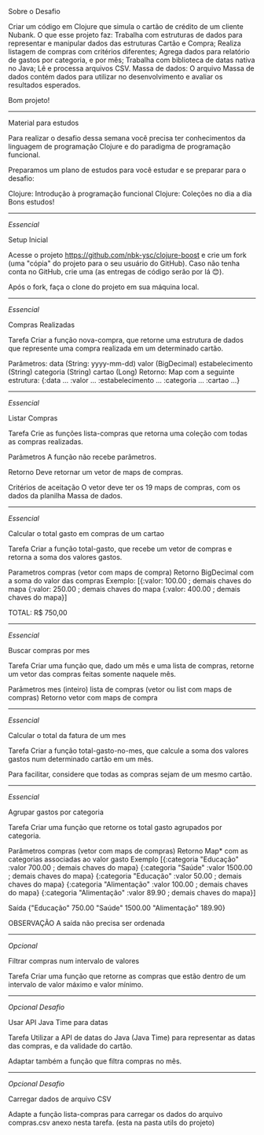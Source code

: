 Sobre o Desafio

Criar um código em Clojure que simula o cartão de crédito de um cliente Nubank.
O que esse projeto faz:
Trabalha com estruturas de dados para representar e manipular dados das estruturas Cartão e Compra;
Realiza listagem de compras com critérios diferentes;
Agrega dados para relatório de gastos por categoria, e por mês;
Trabalha com biblioteca de datas nativa no Java;
Lê e processa arquivos CSV.
Massa de dados:
O arquivo Massa de dados contém dados para utilizar no desenvolvimento e avaliar os resultados esperados.

Bom projeto!


------------------------------------------------------------------------------------------------------------------------


Material para estudos

Para realizar o desafio dessa semana você precisa ter conhecimentos da linguagem de programação Clojure e do paradigma de programação funcional.

Preparamos um plano de estudos para você estudar e se preparar para o desafio:

Clojure: Introdução à programação funcional
Clojure: Coleções no dia a dia
Bons estudos!


------------------------------------------------------------------------------------------------------------------------
*Essencial*

Setup Inicial

Acesse o projeto https://github.com/nbk-ysc/clojure-boost e crie um fork (uma "cópia" do projeto para o seu usuário do GitHub). Caso não tenha conta no GitHub, crie uma (as entregas de código serão por lá 😊).

Após o fork, faça o clone do projeto em sua máquina local.


------------------------------------------------------------------------------------------------------------------------
*Essencial*

Compras Realizadas

Tarefa
Criar a função nova-compra, que retorne uma estrutura de dados que represente uma compra realizada em um determinado cartão.

Parâmetros:
data (String: yyyy-mm-dd)
valor (BigDecimal)
estabelecimento (String)
categoria (String)
cartao (Long)
Retorno:
Map com a seguinte estrutura:
{:data ...
  :valor ...
  :estabelecimento ...
  :categoria ...
  :cartao ...}


------------------------------------------------------------------------------------------------------------------------
*Essencial*

Listar Compras

Tarefa
Crie as funções lista-compras que retorna uma coleção com todas as compras realizadas.

Parâmetros
A função não recebe parâmetros.

Retorno
Deve retornar um vetor de maps de compras.

Critérios de aceitação
O vetor deve ter os 19 maps de compras, com os dados da planilha Massa de dados.


------------------------------------------------------------------------------------------------------------------------
*Essencial*

Calcular o total gasto em compras de um cartao

Tarefa
Criar a função total-gasto, que recebe um vetor de compras e retorna a soma dos valores gastos.

Parametros
compras (vetor com maps de compra)
Retorno
BigDecimal com a soma do valor das compras
Exemplo:
[{:valor: 100.00 ; demais chaves do mapa
  {:valor: 250.00 ; demais chaves do mapa
  {:valor: 400.00 ; demais chaves do mapa}]

TOTAL: R$ 750,00


------------------------------------------------------------------------------------------------------------------------
*Essencial*

Buscar compras por mes

Tarefa
Criar uma função que, dado um mês e uma lista de compras, retorne um vetor das compras feitas somente naquele mês.

Parâmetros
mes (inteiro)
lista de compras (vetor ou list com maps de compras)
Retorno
vetor com maps de compra


------------------------------------------------------------------------------------------------------------------------
*Essencial*

Calcular o total da fatura de um mes

Tarefa
Criar a função total-gasto-no-mes, que calcule a soma dos valores gastos num determinado cartão em um mês.

Para facilitar, considere que todas as compras sejam de um mesmo cartão.


------------------------------------------------------------------------------------------------------------------------
*Essencial*

Agrupar gastos por categoria

Tarefa
Criar uma função que retorne os total gasto agrupados por categoria.

Parâmetros
compras (vetor com maps de compras)
Retorno
Map* com as categorias associadas ao valor gasto
Exemplo
[{:categoria  "Educação" :valor 700.00 ; demais chaves do mapa}
 {:categoria  "Saúde" :valor 1500.00 ; demais chaves do mapa}
 {:categoria  "Educação" :valor 50.00 ; demais chaves do mapa}
 {:categoria  "Alimentação" :valor 100.00 ; demais chaves do mapa}
 {:categoria  "Alimentação" :valor 89.90 ; demais chaves do mapa}]

Saída
{"Educação" 750.00
 "Saúde" 1500.00
 "Alimentação" 189.90}

OBSERVAÇÃO
A saída não precisa ser ordenada


------------------------------------------------------------------------------------------------------------------------
*Opcional*

Filtrar compras num intervalo de valores

Tarefa
Criar uma função que retorne as compras que estão dentro de um intervalo de valor máximo e valor mínimo.


------------------------------------------------------------------------------------------------------------------------
*Opcional* *Desafio*

Usar API Java Time para datas

Tarefa
Utilizar a API de datas do Java (Java Time) para representar as datas das compras, e da validade do cartão.

Adaptar também a função que filtra compras no mês.


------------------------------------------------------------------------------------------------------------------------
*Opcional* *Desafio*

Carregar dados de arquivo CSV

Adapte a função lista-compras para carregar os dados do arquivo compras.csv anexo nesta tarefa.
(esta na pasta utils do projeto)




